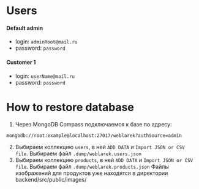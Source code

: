 # Users

#### Default admin

- login: `adminRoot@mail.ru`
- password: `password`

#### Customer 1

- login: `userName@mail.ru`
- password: `password`

# How to restore database

1. Через MongoDB Compass подключаемся к базе по адресу:

```
mongodb://root:example@localhost:27017/weblarek?authSource=admin
```

2. Выбираем коллекцию `users`, в ней `ADD DATA` и `Import JSON or CSV file`. Выбираем файл `.dump/weblarek.users.json`
3. Выбираем коллекцию `products`, в ней `ADD DATA` и `Import JSON or CSV file`. Выбираем файл `.dump/weblarek.products.json`
   Файлы изображений для продуктов уже находятся в директории backend/src/public/images/
